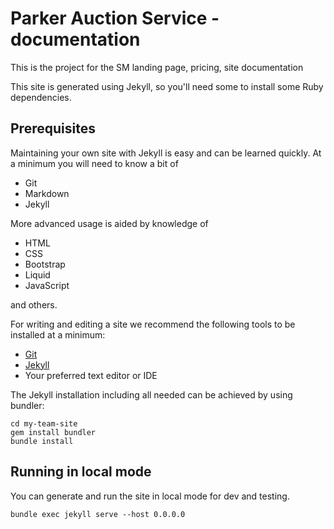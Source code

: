 # Parker Auction Service - documentation

This is the project for the SM landing page, pricing, site documentation

This site is generated using Jekyll, so you'll need some to install some Ruby dependencies.

## Prerequisites

Maintaining your own site with Jekyll is easy and can be learned
quickly. At a minimum you will need to know a bit of

* Git
* Markdown
* Jekyll

More advanced usage is aided by knowledge of

* HTML
* CSS
* Bootstrap
* Liquid
* JavaScript

and others.

For writing and editing a site we recommend the following tools to be installed
at a minimum:

* [Git](https://git-scm.com/downloads)
* [Jekyll](https://jekyllrb.com/docs/installation/)
* Your preferred text editor or IDE

The Jekyll installation including all needed  can be achieved by using bundler:

```shell
cd my-team-site
gem install bundler
bundle install
```

## Running in local mode

You can generate and run the site in local mode for dev and testing.

```
bundle exec jekyll serve --host 0.0.0.0
```